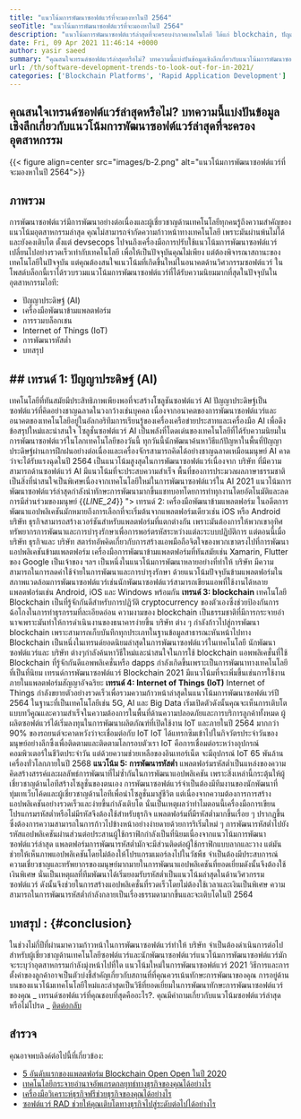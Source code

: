 ```yaml
---
title: "แนวโน้มการพัฒนาซอฟต์แวร์ที่จะมองหาในปี 2564" 
seoTitle: "แนวโน้มการพัฒนาซอฟต์แวร์ที่จะมองหาในปี 2564" 
description: "แนวโน้มการพัฒนาซอฟต์แวร์ล่าสุดที่จะครอบงำภาคเทคโนโลยี ได้แก่ blockchain, ปัญญาประดิษฐ์, ไม่มีรหัสและแนวโน้มใหม่ ๆ" 
date: Fri, 09 Apr 2021 11:46:14 +0000
author: yasir saeed
summary: "คุณสนใจเทรนด์ซอฟต์แวร์ล่าสุดหรือไม่? บทความนี้แบ่งปันข้อมูลเชิงลึกเกี่ยวกับแนวโน้มการพัฒนาซอฟต์แวร์ล่าสุดที่จะครองอุตสาหกรรม" 
url: /th/software-development-trends-to-look-out-for-in-2021/
categories: ['Blockchain Platforms', 'Rapid Application Development']
---
```


## คุณสนใจเทรนด์ซอฟต์แวร์ล่าสุดหรือไม่? บทความนี้แบ่งปันข้อมูลเชิงลึกเกี่ยวกับแนวโน้มการพัฒนาซอฟต์แวร์ล่าสุดที่จะครองอุตสาหกรรม

{{< figure align=center src="images/b-2.png" alt="แนวโน้มการพัฒนาซอฟต์แวร์ที่จะมองหาในปี 2564">}}


## **ภาพรวม** 
การพัฒนาซอฟต์แวร์มีการพัฒนาอย่างต่อเนื่องและผู้เชี่ยวชาญด้านเทคโนโลยีทุกคนรู้ถึงความสำคัญของแนวโน้มอุตสาหกรรมล่าสุด คุณไม่สามารถจำกัดความก้าวหน้าทางเทคโนโลยี เพราะมันผ่านพ้นไม่ได้และยังคงเติบโต ตั้งแต่ devsecops ไปจนถึงเครื่องมือการปรับใช้แนวโน้มการพัฒนาซอฟต์แวร์เปลี่ยนไปอย่างรวดเร็วเท่ากับเทคโนโลยี
เพื่อให้เป็นปัจจุบันคุณไม่เพียง แต่ต้องพิจารณาสถานะของเทคโนโลยีในปัจจุบัน แต่คุณต้องสนใจแนวโน้มที่เกิดขึ้นใหม่ในอนาคตด้านวิศวกรรมซอฟต์แวร์ ในโพสต์บล็อกนี้เราได้รวบรวมแนวโน้มการพัฒนาซอฟต์แวร์ที่ได้รับความนิยมมากที่สุดในปัจจุบันในอุตสาหกรรมไอที:
  * ปัญญาประดิษฐ์ (AI)
  * เครื่องมือพัฒนาข้ามแพลตฟอร์ม
  * การรวมบล็อกเชน
  * Internet of Things (IoT)
  * การพัฒนารหัสต่ำ
  * บทสรุป

## ## **เทรนด์ 1: ปัญญาประดิษฐ์ (AI)** 
เทคโนโลยีที่ทันสมัยมีประสิทธิภาพเพียงพอที่จะสร้างโซลูชันซอฟต์แวร์ AI ปัญญาประดิษฐ์เป็นซอฟต์แวร์ที่คิดอย่างชาญฉลาดในวงกว้างเช่นบุคคล เนื่องจากอนาคตของการพัฒนาซอฟต์แวร์และอนาคตของเทคโนโลยีอยู่ในอัลกอริทึมการเรียนรู้ของเครื่องเครือข่ายประสาทและเครื่องมือ AI เพื่อดึงข้อสรุปใหม่และน่าสนใจ โซลูชั่นซอฟต์แวร์ AI เป็นพลังที่โดดเด่นของเทคโนโลยีที่ได้รับความนิยมในการพัฒนาซอฟต์แวร์ในโลกเทคโนโลยีของวันนี้
ทุกวันนี้นักพัฒนาค้นหาวิธีแก้ปัญหาในพื้นที่ปัญญาประดิษฐ์ผ่านการฝึกฝนอย่างต่อเนื่องและเครื่องจักรสามารถคิดได้อย่างชาญฉลาดเหมือนมนุษย์ AI คาดว่าจะได้รับแรงฉุดในปี 2564 เป็นแนวโน้มสูงสุดในการพัฒนาซอฟต์แวร์เนื่องจาก บริษัท ที่มีความสามารถด้านซอฟต์แวร์ AI มีแนวโน้มที่จะประสบความสำเร็จ พื้นที่ของการประมวลผลภาษาธรรมชาติเป็นสิ่งที่น่าสนใจเป็นพิเศษเนื่องจากเทคโนโลยีใหม่ในการพัฒนาซอฟต์แวร์ใน AI 2021 แนวโน้มการพัฒนาซอฟต์แวร์ล่าสุดกำลังนำทักษะการพัฒนามากขึ้นแชทบอทโดยการทำทุกงานโดยอัตโนมัติและลดการมีส่วนร่วมของมนุษย์
{{_LINE_24_}}
"> เทรนด์ 2: เครื่องมือพัฒนาข้ามแพลตฟอร์ม
ในอดีตการพัฒนาแอปพลิเคชันมักหมายถึงการเลือกที่จะเริ่มต้นจากแพลตฟอร์มเดียวเช่น iOS หรือ Android บริษัท ธุรกิจสามารถสร้างเวอร์ชันสำหรับแพลตฟอร์มที่แตกต่างกัน เพราะมันต้องการให้พวกเขาอุทิศทรัพยากรการพัฒนาและการบำรุงรักษาเพื่อการพอร์ตรหัสระหว่างแต่ละระบบปฏิบัติการ แต่ตอนนี้เมื่อ บริษัท ธุรกิจและ บริษัท สตาร์ทอัพคิดเกี่ยวกับการสร้างแอพมือถือจิตใจของพวกเขาตรงไปที่การพัฒนาแอปพลิเคชันข้ามแพลตฟอร์ม
เครื่องมือการพัฒนาข้ามแพลตฟอร์มที่ทันสมัยเช่น Xamarin, Flutter ของ Google เป็นเจ้าของ ฯลฯ เป็นหนึ่งในแนวโน้มการพัฒนาหลายอย่างที่ทำให้ บริษัท มีความสามารถในการลดค่าใช้จ่ายในการพัฒนาและการบำรุงรักษา ด้วยแนวโน้มปัจจุบันข้ามแพลตฟอร์มในสภาพแวดล้อมการพัฒนาซอฟต์แวร์เช่นนักพัฒนาซอฟต์แวร์สามารถเขียนแอพที่ใช้งานได้หลายแพลตฟอร์มเช่น Android, iOS และ Windows พร้อมกัน
**เทรนด์ 3: blockchain** 
เทคโนโลยี Blockchain เป็นที่รู้จักกันดีสำหรับการปฏิวัติ cryptocurrency ของตัวเองซึ่งช่วยป้องกันการฉ้อโกงในการทำธุรกรรมที่ละเอียดอ่อน ความงามของ blockchain เป็นธรรมชาติที่มีการกระจายอำนาจเพราะมันทำให้การดำเนินงานของธนาคารง่ายขึ้น บริษัท ต่าง ๆ กำลังก้าวไปสู่การพัฒนา blockchain เพราะสามารถเก็บบันทึกทุกประเภทในฐานข้อมูลสาธารณะหันหน้าไปทาง
Blockchain เป็นหนึ่งในเทรนด์ยอดนิยมล่าสุดในการพัฒนาซอฟต์แวร์ในเทคโนโลยี นักพัฒนาซอฟต์แวร์และ บริษัท ต่างๆกำลังค้นหาวิธีใหม่และน่าสนใจในการใช้ blockchain แอพพลิเคชั่นที่ใช้ Blockchain ที่รู้จักกันดีแอพพลิเคชั่นหรือ dapps กำลังเกิดขึ้นเพราะเป็นการพัฒนาทางเทคโนโลยีที่เป็นที่นิยม เทรนด์การพัฒนาซอฟต์แวร์ Blockchain 2021 มีแนวโน้มที่จะเพิ่มขึ้นเช่นการใช้งานภายในแพลตฟอร์มสัญญาอัจฉริยะ
**เทรนด์ 4: Internet of Things (IoT)** 
Internet of Things กำลังขยายตัวอย่างรวดเร็วเพื่อรวมความก้าวหน้าล่าสุดในแนวโน้มการพัฒนาซอฟต์แวร์ปี 2564 ในฐานะที่เป็นเทคโนโลยีเช่น 5G, AI และ Big Data เริ่มเปิดตัวดังนั้นคุณจะเห็นการเติบโตแบบทวีคูณและความสำเร็จในความต้องการในพื้นที่ด้านความปลอดภัยและการบริการลูกค้าทั้งหมด ผู้ผลิตซอฟต์แวร์ได้เริ่มลงทุนในการพัฒนาผลิตภัณฑ์ที่เปิดใช้งาน IoT และภายในปี 2564 มากกว่า 90% ของรถยนต์จะคาดหวังว่าจะเชื่อมต่อกับ IoT
IoT ได้แทรกซึมเข้าไปในกิจวัตรประจำวันของมนุษย์อย่างลึกซึ้งเพื่อติดตามและติดตามโลกรอบตัวเรา IoT คือการเชื่อมต่อระหว่างอุปกรณ์คอมพิวเตอร์ในชีวิตประจำวัน แต่ด้วยความช่วยเหลือของอินเทอร์เน็ต จะมีอุปกรณ์ IoT 65 พันล้านเครื่องทั่วโลกภายในปี 2568
**แนวโน้ม 5: การพัฒนารหัสต่ำ** 
แพลตฟอร์มรหัสต่ำเป็นแหล่งของความคิดสร้างสรรค์และผลลัพธ์การพัฒนาที่ไม่ซ้ำกันในการพัฒนาแอปพลิเคชัน เพราะสิ่งเหล่านี้กระตุ้นให้ผู้เชี่ยวชาญด้านไอทีสร้างโซลูชั่นของตนเอง การพัฒนาซอฟต์แวร์จำเป็นต้องมีทีมงานของนักพัฒนาที่ทุ่มเทเว็บโค้ดและผู้เชี่ยวชาญด้านไอทีเพื่อนำโซลูชั่นมาสู่ชีวิต แต่เนื่องจากความต้องการการสร้างแอปพลิเคชันอย่างรวดเร็วและง่ายขึ้นกำลังเติบโต นั่นเป็นเหตุผลว่าทำไมตอนนี้เครื่องมือการเขียนโปรแกรมรหัสต่ำหรือไม่มีรหัสจึงต้องใช้สำหรับธุรกิจ แพลตฟอร์มที่มีรหัสต่ำมากขึ้นเรื่อย ๆ ปรากฏขึ้นซึ่งต้องการความสามารถในการก้าวไปข้างหน้าอย่างง่ายดายด้วยการริเริ่มใหม่ ๆ
การพัฒนารหัสต่ำไปยังรหัสแอปพลิเคชันผ่านส่วนต่อประสานผู้ใช้กราฟิกกำลังเป็นที่นิยมเนื่องจากแนวโน้มการพัฒนาซอฟต์แวร์ล่าสุด แพลตฟอร์มการพัฒนารหัสต่ำมักจะมีส่วนติดต่อผู้ใช้กราฟิกแบบลากและวาง แต่มันช่วยให้เห็นภาพแอปพลิเคชันโดยไม่ต้องให้โปรแกรมเมอร์ลงไปในวัชพืช จำเป็นต้องมีประสบการณ์ความเชี่ยวชาญและทรัพยากรของมนุษย์มากมายในการพัฒนาแอปพลิเคชันที่ยอดเยี่ยมดังนั้นจึงต้องใช้เงินพิเศษ นั่นเป็นเหตุผลที่ทีมพัฒนาได้เริ่มยอมรับรหัสต่ำเป็นแนวโน้มล่าสุดในด้านวิศวกรรมซอฟต์แวร์ ดังนั้นจึงช่วยในการสร้างแอปพลิเคชั่นที่รวดเร็วโดยไม่ต้องใช้เวลาและเงินเป็นพิเศษ ความสามารถในการพัฒนารหัสต่ำกำลังกลายเป็นเรื่องธรรมดามากขึ้นและจะเติบโตในปี 2564

## **บทสรุป** :   {#conclusion}
ในช่วงไม่กี่ปีที่ผ่านมาความก้าวหน้าในการพัฒนาซอฟต์แวร์ทำให้ บริษัท จำเป็นต้องดำเนินการต่อไป สำหรับผู้เชี่ยวชาญด้านเทคโนโลยีซอฟต์แวร์และนักพัฒนาซอฟต์แวร์แนวโน้มการพัฒนาซอฟต์แวร์มักจะระบุว่าอุตสาหกรรมกำลังมุ่งหน้าไปที่ใด แนวโน้มใหม่ในการพัฒนาซอฟต์แวร์ 2021 วิธีการและการตั้งค่าของลูกค้าอาจเป็นตัวบ่งชี้สำคัญเกี่ยวกับสถานที่ที่คุณควรเน้นทักษะการพัฒนาของคุณ การอยู่ด้านบนของแนวโน้มเทคโนโลยีใหม่และล่าสุดเป็นวิธีที่ยอดเยี่ยมในการพัฒนาทักษะการพัฒนาซอฟต์แวร์ของคุณ
_ เทรนด์ซอฟต์แวร์ที่คุณชอบที่สุดคืออะไร?. คุณมีคำถามเกี่ยวกับแนวโน้มซอฟต์แวร์ล่าสุดหรือไม่โปรด _ [ติดต่อกลับ][1]

## สำรวจ
คุณอาจพบลิงค์ต่อไปนี้ที่เกี่ยวข้อง:
  * [5 อันดับแรกของแพลตฟอร์ม Blockchain Open Open ในปี 2020][2]
  * [เทคโนโลยีกระจายอำนาจอัพเกรดกลยุทธ์ทางธุรกิจของคุณได้อย่างไร][3]
  * [เครื่องมือวิเคราะห์ธุรกิจฟรีช่วยธุรกิจของคุณได้อย่างไร][4]
  * [ซอฟต์แวร์ RAD ช่วยให้คุณเติบโตทางธุรกิจไปสู่ระดับต่อไปได้อย่างไร][5]

  
[1]: mailto:yasir.saeed@aspose.com
[2]: https://blog.containerize.com/blockchain-platforms/top-5-open-source-blockchain-platforms-in-2020/
[3]: https://blog.containerize.com/2020/11/27/how-decentralized-technology-upgrades-your-business-strategy/
[4]: https://blog.containerize.com/2021/03/12/how-free-business-analytics-tools-assist-your-business/
[5]: https://blog.containerize.com/rapid-application-development/rapid-application-development-software-for-business-rad/
